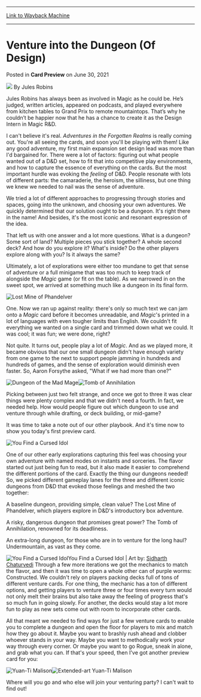
---
[Link to Wayback Machine](https://web.archive.org/web/20220517220440/https://magic.wizards.com/en/articles/archive/card-preview/venture-dungeon-design-2021-06-30?utm_source=MTGNexus&utm_medium=SetPreviews)

[_metadata_:author]:- "Jules Robins"
[_metadata_:description]:- "Adventures in the Forgotten Realms is designed to hit many Dungeons & Dragons tropes, including descending into a dungeon in search of epic rewards."
[_metadata_:generator]:- "Drupal 7 (http://drupal.org)"
[_metadata_:node]:- "1547661"
[_metadata_:publish_date]:- "2021-06-30"
[_metadata_:source]:- "div-main-content"
[_metadata_:title]:- "Venture into the Dungeon (Of Design)"
[_metadata_:wayback_capture_timestamp]:- "2022-05-17 22:04:40"
[_metadata_:wayback_raw_url]:- "https://web.archive.org/web/20220517220440id_/https://magic.wizards.com/en/articles/archive/card-preview/venture-dungeon-design-2021-06-30?utm_source=MTGNexus&utm_medium=SetPreviews"
[_metadata_:wayback_url]:- "https://magic.wizards.com/en/articles/archive/card-preview/venture-dungeon-design-2021-06-30?utm_source=MTGNexus&utm_medium=SetPreviews"
---


Venture into the Dungeon (Of Design)
====================================



 Posted in **Card Preview**
 on June 30, 2021 






![](https://media.magic.wizards.com/styles/auth_small/public/images/person/authorpic_jules-robbins.jpg)
By Jules Robins




 Jules Robins has always been as involved in Magic as he could be. He’s judged, written articles, appeared on podcasts, and played everywhere from kitchen tables to Grand Prix to remote mountaintops. That’s why he couldn’t be happier now that he has a chance to create it as the Design Intern in Magic R&D. 






I can't believe it's real. *Adventures in the Forgotten Realms* is really coming out. You're all seeing the cards, and soon you'll be playing with them! Like any good adventure, my first main expansion set design lead was more than I'd bargained for. There were a lot of factors: figuring out what people wanted out of a D&D set, how to fit that into competitive play environments, and how to capture the essence of everything on the cards. But the most important hurdle was evoking the *feeling* of D&D. People resonate with lots of different parts: the camaraderie, the heroism, the silliness, but one thing we knew we needed to nail was the sense of adventure.


We tried a lot of different approaches to progressing through stories and spaces, going into the unknown, and choosing your own adventures. We quickly determined that our solution ought to be a dungeon. It's right there in the name! And besides, it's the most iconic and resonant expression of the idea.


That left us with one answer and a lot more questions. What is a dungeon? Some sort of land? Multiple pieces you stick together? A whole second deck? And how do you explore it? What's inside? Do the other players explore along with you? Is it always the same?


Ultimately, a lot of explorations were either too mundane to get that sense of adventure or a full minigame that was too much to keep track of alongside the *Magic* game (or fit on the table). As we narrowed in on the sweet spot, we arrived at something much like a dungeon in its final form.


![Lost Mine of Phandelver](https://media.wizards.com/2021/afr/en_4MqeT8nWd9.png)


One. Now we ran up against reality: there's only so much text we can jam onto a *Magic* card before it becomes unreadable, and *Magic*'s printed in a lot of languages with even tougher limits than English. We couldn't fit everything we wanted on a single card and trimmed down what we could. It was cool; it was fun; we were done, right?


Not quite. It turns out, people play a lot of *Magic*. And as we played more, it became obvious that our one small dungeon didn't have enough variety from one game to the next to support people jamming in hundreds and hundreds of games, and the sense of exploration would diminish even faster. So, Aaron Forsythe asked, "What if we had more than one?"


![Dungeon of the Mad Mage](https://media.wizards.com/2021/afr/en_yu0OoWrZHr.png)![Tomb of Annihilation](https://media.wizards.com/2021/afr/en_fZkwUeSE1i.png)


Picking between just two felt strange, and once we got to three it was clear things were plenty complex and that we didn't need a fourth. In fact, we needed help. How would people figure out which dungeon to use and venture through while drafting, or deck building, or mid-game?


It was time to take a note out of our other playbook. And it's time now to show you today's first preview card.


![You Find a Cursed Idol](https://media.wizards.com/2021/afr/en_sptuU3PEHy.png)


One of our other early explorations capturing this feel was choosing your own adventure with named modes on instants and sorceries. The flavor started out just being fun to read, but it also made it easier to comprehend the different portions of the card. Exactly the thing our dungeons needed! So, we picked different gameplay lanes for the three and different iconic dungeons from D&D that evoked those feelings and meshed the two together:


A baseline dungeon, providing simple, clean value? The Lost Mine of Phandelver, which players explore in D&D's introductory box adventure.


A risky, dangerous dungeon that promises great power? The Tomb of Annihilation, renowned for its deadliness.


An extra-long dungeon, for those who are in to venture for the long haul? Undermountain, as vast as they come.



![You Find a Cursed Idol](https://media.wizards.com/2021/images/daily/c4rd4r7_lIezaZ2gfv.jpg)You Find a Cursed Idol | Art by: [Sidharth Chaturvedi](https://gatherer.wizards.com/Pages/Search/Default.aspx?action=advanced&output=spoiler&method=visual&artist=+%5B%22Sidharth%20Chaturvedi%22%5D)
Through a few more iterations we got the mechanics to match the flavor, and then it was time to open a whole other can of purple worms: Constructed. We couldn't rely on players packing decks full of tons of different venture cards. For one thing, the mechanic has a ton of different options, and getting players to venture three or four times every turn would not only melt their brains but also take away the feeling of progress that's so much fun in going slowly. For another, the decks would stay a lot more fun to play as new sets come out with room to incorporate other cards.


All that meant we needed to find ways for just a few venture cards to enable you to complete a dungeon and open the floor for players to mix and match how they go about it. Maybe you want to brashly rush ahead and clobber whoever stands in your way. Maybe you want to methodically work your way through every corner. Or maybe you want to go Rogue, sneak in alone, and grab what you can. If that's your speed, then I've got another preview card for you:


![Yuan-Ti Malison](https://media.wizards.com/2021/afr/en_ddWtO5kzip.png)![Extended-art Yuan-Ti Malison](https://media.wizards.com/2021/afr/en_trbDemH8qw.png)


Where will you go and who else will join your venturing party? I can't wait to find out!







